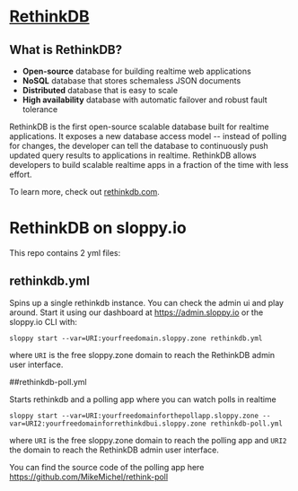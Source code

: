 [RethinkDB](https://www.rethinkdb.com)
======================================


What is RethinkDB?
------------------

* **Open-source** database for building realtime web applications
* **NoSQL** database that stores schemaless JSON documents
* **Distributed** database that is easy to scale
* **High availability** database with automatic failover and robust fault tolerance

RethinkDB is the first open-source scalable database built for realtime applications. It exposes a new database access model -- instead of polling for changes, the developer can tell the database to continuously push updated query results to applications in realtime. RethinkDB allows developers to build scalable realtime apps in a fraction of the time with less effort.

To learn more, check out [rethinkdb.com](https://rethinkdb.com).


# RethinkDB on sloppy.io

This repo contains 2 yml files:

## rethinkdb.yml

Spins up a single rethinkdb instance. You can check the admin ui and play around. Start it using our dashboard at https://admin.sloppy.io or the sloppy.io CLI with:

`sloppy start --var=URI:yourfreedomain.sloppy.zone rethinkdb.yml`

where `URI` is the free sloppy.zone domain to reach the RethinkDB admin user interface.

##rethinkdb-poll.yml

Starts rethinkdb and a polling app where you can watch polls in realtime

`sloppy start --var=URI:yourfreedomainforthepollapp.sloppy.zone --var=URI2:yourfreedomainforrethinkdbui.sloppy.zone rethinkdb-poll.yml`

where `URI` is the free sloppy.zone domain to reach the polling app and `URI2` the domain to reach the RethinkDB admin user interface. 

You can find the source code of the polling app here https://github.com/MikeMichel/rethink-poll